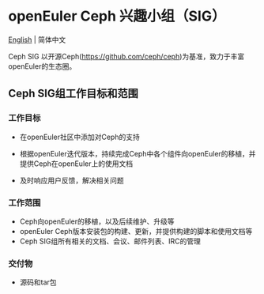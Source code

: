 
# openEuler Ceph 兴趣小组（SIG）
[English](./sig-template.md) | 简体中文

Ceph SIG 以开源Ceph(https://github.com/ceph/ceph)为基准，致力于丰富openEuler的生态圈。

## Ceph SIG组工作目标和范围

### 工作目标

 - 在openEuler社区中添加对Ceph的支持

 - 根据openEuler迭代版本，持续完成Ceph中各个组件向openEuler的移植，并提供Ceph在openEuler上的使用文档

 - 及时响应用户反馈，解决相关问题

### 工作范围
 - Ceph向openEuler的移植，以及后续维护、升级等
 - openEuler Ceph版本安装包的构建、更新，并提供构建的脚本和使用文档等
 - Ceph SIG组所有相关的文档、会议、邮件列表、IRC的管理


### 交付物

 - 源码和tar包

